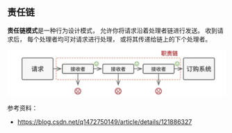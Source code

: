 ## 责任链

**责任链模式**是一种行为设计模式， 允许你将请求沿着处理者链进行发送。 收到请求后， 每个处理者均可对请求进行处理， 或将其传递给链上的下个处理者。

![chain](../image/chain.png)

参考资料：

- https://blog.csdn.net/q1472750149/article/details/121886327